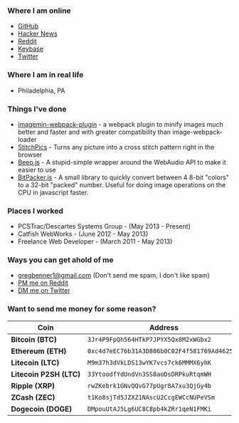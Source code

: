 ### Where I am online

* [GitHub](https://github.com/klathmon)
* [Hacker News](https://news.ycombinator.com/user?id=Klathmon)
* [Reddit](https://www.reddit.com/user/klathmon)
* [Keybase](https://keybase.io/klathmon)
* [Twitter](https://twitter.com/klathmon)

### Where I am in real life

* Philadelphia, PA

### Things I've done

* [imagemin-webpack-plugin](https://github.com/Klathmon/imagemin-webpack-plugin) - a webpack plugin to minify images much better and faster and with greater compatibility than image-webpack-loader
* [StitchPics](https://stitchpics.net/#!/app) - Turns any picture into a cross stitch pattern right in the browser
* [Beep.js](https://github.com/Klathmon/Beep.js) - A stupid-simple wrapper around the WebAudio API to make it easier to use
* [BitPacker.js](https://github.com/Klathmon/BitPacker.js) - A small library to quickly convert between 4 8-bit "colors" to a 32-bit "packed" number. Useful for doing image operations on the CPU in javascript faster.

### Places I worked

* PCSTrac/Descartes Systems Group - (May 2013 - Present)
* Catfish WebWorks - (June 2012 - May 2013)
* Freelance Web Developer - (March 2011 - May 2013)


### Ways you can get ahold of me

* [gregbenner1@gmail.com](mailto:gregbenner1@gmail.com) (Don't send me spam, I don't like spam)
* [PM me on Reddit](https://www.reddit.com/message/compose?to=Klathmon&subject=Website%20Contact&message=)
* [DM me on Twitter](https://twitter.com/messages/compose?recipient_id=3092089695)

### Want to send me money for some reason?

| Coin | Address |
| ---- | ------- |
| **Bitcoin&nbsp;(BTC)** | `3Jr4P9FpQh564HTkP7JPYX5Qx8M2xWGbx2` |
| **Ethereum&nbsp;(ETH)** | `0xc4d7eEC76b31A3D806b0C02F4f581769Ad462554` |
| **Litecoin&nbsp;(LTC)** | `M9m37h3dVkLDS13wYK7vcs7ck6MMMX6yhK` |
| **Litecoin&nbsp;P2SH&nbsp;(LTC)** | `33YtoodfYdUndVn3SS8aoDsDRPkuRtqmWH` |
| **Ripple&nbsp;(XRP)** | `rwZKebrk1GNvQQvG77pUgr8A7xu3QjGy4b` |
| **ZCash&nbsp;(ZEC)** | `t1Ko8sjTd5JZXZ1NAscU2CcgEWCcNUPeVSm` |
| **Dogecoin&nbsp;(DOGE)** | `DMpouUtAJ5Lg6UC8C8pb4kZRr1qeN1FMKi` |
